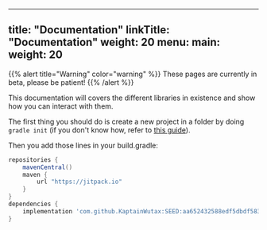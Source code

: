 
---
title: "Documentation"
linkTitle: "Documentation"
weight: 20
menu:
  main:
    weight: 20
---

{{% alert title="Warning" color="warning" %}}
These pages are currently in beta, please be patient!
{{% /alert %}}

This documentation will covers the different libraries in existence and show how you can interact with them.

The first thing you should do is create a new project in a folder by doing `gradle init` (if you don't know how, refer to 
[this guide](https://gradle.org/install/)).

Then you add those lines in your build.gradle:

```groovy
repositories {
	mavenCentral()
	maven {
		url "https://jitpack.io"
	}
}
dependencies {
	implementation 'com.github.KaptainWutax:SEED:aa652432588edf5dbdf583b254b361049da607e5'
}
```


